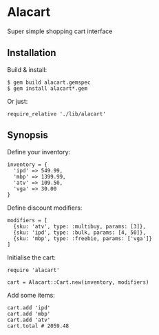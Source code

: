 Alacart
=======
Super simple shopping cart interface


Installation
------------
Build & install:

```
$ gem build alacart.gemspec
$ gem install alacart*.gem
```

Or just:

```
require_relative './lib/alacart'
```


Synopsis
--------

Define your inventory:

```
inventory = {
  'ipd' => 549.99,
  'mbp' => 1399.99,
  'atv' => 109.50,
  'vga' => 30.00
}
```


Define discount modifiers:

```
modifiers = [
  {sku: 'atv', type: :multibuy, params: [3]},
  {sku: 'ipd', type: :bulk, params: [4, 50]},
  {sku: 'mbp', type: :freebie, params: ['vga']}
]
```


Initialise the cart:

```
require 'alacart'

cart = Alacart::Cart.new(inventory, modifiers)

```

Add some items:

```
cart.add 'ipd'
cart.add 'mbp'
cart.add 'atv'
cart.total # 2059.48
```
